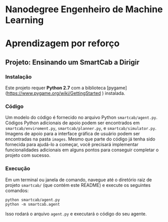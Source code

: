 # Nanodegree Engenheiro de Machine Learning
# Aprendizagem por reforço
## Projeto: Ensinando um SmartCab a Dirigir

### Instalação

Este projeto requer **Python 2.7** com a biblioteca [pygame] (https://www.pygame.org/wiki/GettingStarted
) instalada.

### Código

Um modelo do código é fornecido no arquivo Python `smartcab/agent.py`. Códigos Python adicionais de apoio podem ser encontrados em `smartcab/enviroment.py`, `smartcab/planner.py`, e `smartcab/simulator.py`. Imagens de apoio para a interface gráfica de usuário podem ser encontradas na pasta `images`. Mesmo que parte do código já tenha sido fornecida para ajudá-lo a começar, você precisará implementar funcionalidades adicionais em alguns pontos para conseguir completar o projeto com sucesso. 

### Execução
Em um terminal ou janela de comando, navegue até o diretório raiz de projeto `smartcab/` (que contém este README) e execute os seguintes comandos:

```python smartcab/agent.py```  
```python -m smartcab.agent```

Isso rodará o arquivo `agent.py` e executará o código do seu agente.